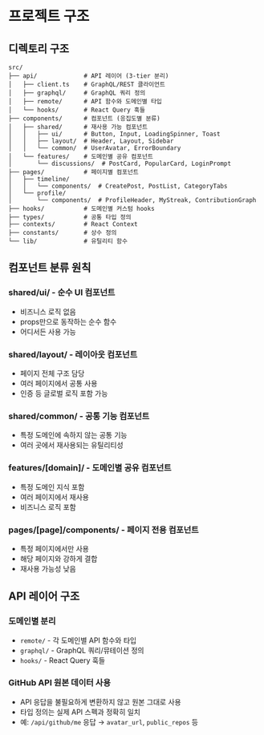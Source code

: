# 프로젝트 구조

## 디렉토리 구조

```
src/
├── api/             # API 레이어 (3-tier 분리)
│   ├── client.ts    # GraphQL/REST 클라이언트
│   ├── graphql/     # GraphQL 쿼리 정의
│   ├── remote/      # API 함수와 도메인별 타입
│   └── hooks/       # React Query 훅들
├── components/      # 컴포넌트 (응집도별 분류)
│   ├── shared/      # 재사용 가능 컴포넌트
│   │   ├── ui/      # Button, Input, LoadingSpinner, Toast
│   │   ├── layout/  # Header, Layout, Sidebar
│   │   └── common/  # UserAvatar, ErrorBoundary
│   └── features/    # 도메인별 공유 컴포넌트
│       └── discussions/  # PostCard, PopularCard, LoginPrompt
├── pages/           # 페이지별 컴포넌트
│   ├── timeline/
│   │   └── components/  # CreatePost, PostList, CategoryTabs
│   └── profile/
│       └── components/  # ProfileHeader, MyStreak, ContributionGraph
├── hooks/           # 도메인별 커스텀 hooks
├── types/           # 공통 타입 정의
├── contexts/        # React Context
├── constants/       # 상수 정의
└── lib/             # 유틸리티 함수
```

## 컴포넌트 분류 원칙

### shared/ui/ - 순수 UI 컴포넌트

- 비즈니스 로직 없음
- props만으로 동작하는 순수 함수
- 어디서든 사용 가능

### shared/layout/ - 레이아웃 컴포넌트

- 페이지 전체 구조 담당
- 여러 페이지에서 공통 사용
- 인증 등 글로벌 로직 포함 가능

### shared/common/ - 공통 기능 컴포넌트

- 특정 도메인에 속하지 않는 공통 기능
- 여러 곳에서 재사용되는 유틸리티성

### features/[domain]/ - 도메인별 공유 컴포넌트

- 특정 도메인 지식 포함
- 여러 페이지에서 재사용
- 비즈니스 로직 포함

### pages/[page]/components/ - 페이지 전용 컴포넌트

- 특정 페이지에서만 사용
- 해당 페이지와 강하게 결합
- 재사용 가능성 낮음

## API 레이어 구조

### 도메인별 분리

- `remote/` - 각 도메인별 API 함수와 타입
- `graphql/` - GraphQL 쿼리/뮤테이션 정의
- `hooks/` - React Query 훅들

### GitHub API 원본 데이터 사용

- API 응답을 불필요하게 변환하지 않고 원본 그대로 사용
- 타입 정의는 실제 API 스펙과 정확히 일치
- 예: `/api/github/me` 응답 → `avatar_url`, `public_repos` 등
